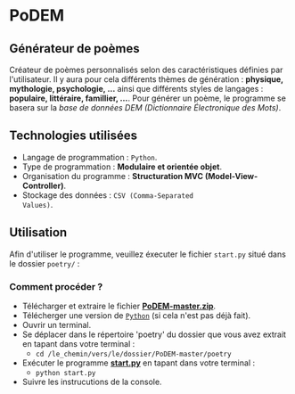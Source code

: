 # PoDEM
## Générateur de poèmes

Créateur de poèmes personnalisés selon des caractéristiques définies par l'utilisateur.
Il y aura pour cela différents thèmes de génération : **physique, mythologie, psychologie, …**
ainsi que différents styles de langages : **populaire, littéraire, famillier, …**.
Pour générer un poème, le programme se basera sur la *base de données DEM (Dictionnaire Électronique des Mots)*.

## Technologies utilisées
* Langage de programmation : <code>Python</code>.
 * Type de programmation : **Modulaire et orientée objet**.
 * Organisation du programme : **Structuration MVC (Model-View-Controller)**.
* Stockage des données : <code>CSV (Comma-Separated Values)</code>.
  
## Utilisation
Afin d'utiliser le programme, veuillez éxecuter le fichier <code>start.py</code> situé dans le dossier <code>poetry/</code> : 

### Comment procéder ?
* Télécharger et extraire le fichier [**PoDEM-master.zip**](https://github.com/nathan-rabet/PoDEM/archive/master.zip).
* Télécherger une version de [<code>Python</code>](https://www.python.org/) (si cela n'est pas déjà fait).
* Ouvrir un terminal.
* Se déplacer dans le répertoire 'poetry' du dossier que vous avez extrait en tapant dans votre terminal : 
  * <code>cd /le_chemin/vers/le/dossier/PoDEM-master/poetry</code>
* Exécuter le programme [**start.py**](poetry/start.py) en tapant dans votre terminal :
  * <code>python start.py</code>
* Suivre les instrucutions de la console.
